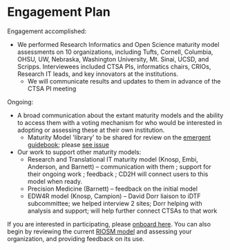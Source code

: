 # Engagement Plan

Engagement accomplished:
- We performed Research Informatics and Open Science maturity model assessments on 10 organizations, including Tufts, Cornell, Columbia, OHSU, UW, Nebraska, Washington University, Mt. Sinai, UCSD, and Scripps. Interviewees included CTSA PIs, informatics chairs, CRIOs, Research IT leads, and key innovators at the institutions.
  - We will communicate results and updates to them in advance of the CTSA PI meeting
    
Ongoing:
- A broad communication about the extant maturity models and the ability to access them with a voting mechanism for who would be interested in adopting or assessing these at their own institution. 
    - Maturity Model 'library' to be shared for review on the [emergent guidebook](https://reusable-data-best-practices.readthedocs.io/en/latest); please [see issue](https://github.com/data2health/maturity-model/issues/27)
- Our work to support other maturity models: 
  - Research and Translational IT maturity model (Knosp, Embi, Anderson, and Barnett) – communication with them ; support for their ongoing work ; feedback ; CD2H will connect users to this model when ready.
  - Precision Medicine (Barnett) – feedback on the initial model
  - EDW4R model (Knosp, Campion) – David Dorr liaison to iDTF subcommittee; we helped interview 2 sites; Dorr helping with analysis and support; will help further connect CTSAs to that work
 

If you are interested in participating, please [onboard here](http://bit.ly/cd2h-onboarding-form).
You can also begin by reviewing the current [RIOSM model](http://bit.ly/RIOSM_pdf) and assessing your organization, and providing feedback on its use.

